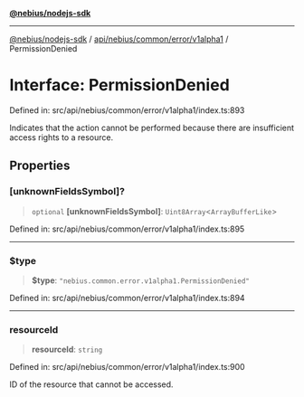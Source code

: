 [**@nebius/nodejs-sdk**](../../../../../../README.md)

***

[@nebius/nodejs-sdk](../../../../../../README.md) / [api/nebius/common/error/v1alpha1](../README.md) / PermissionDenied

# Interface: PermissionDenied

Defined in: src/api/nebius/common/error/v1alpha1/index.ts:893

Indicates that the action cannot be performed because there are insufficient access rights to a resource.

## Properties

### \[unknownFieldsSymbol\]?

> `optional` **\[unknownFieldsSymbol\]**: `Uint8Array`\<`ArrayBufferLike`\>

Defined in: src/api/nebius/common/error/v1alpha1/index.ts:895

***

### $type

> **$type**: `"nebius.common.error.v1alpha1.PermissionDenied"`

Defined in: src/api/nebius/common/error/v1alpha1/index.ts:894

***

### resourceId

> **resourceId**: `string`

Defined in: src/api/nebius/common/error/v1alpha1/index.ts:900

ID of the resource that cannot be accessed.
